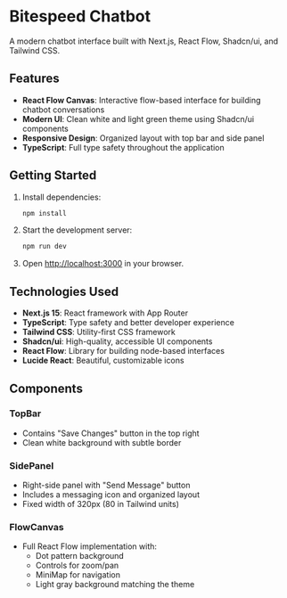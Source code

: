 # Bitespeed Chatbot

A modern chatbot interface built with Next.js, React Flow, Shadcn/ui, and Tailwind CSS.

## Features

- **React Flow Canvas**: Interactive flow-based interface for building chatbot conversations
- **Modern UI**: Clean white and light green theme using Shadcn/ui components
- **Responsive Design**: Organized layout with top bar and side panel
- **TypeScript**: Full type safety throughout the application


## Getting Started

1. Install dependencies:
   ```bash
   npm install
   ```

2. Start the development server:
   ```bash
   npm run dev
   ```

3. Open [http://localhost:3000](http://localhost:3000) in your browser.

## Technologies Used

- **Next.js 15**: React framework with App Router
- **TypeScript**: Type safety and better developer experience
- **Tailwind CSS**: Utility-first CSS framework
- **Shadcn/ui**: High-quality, accessible UI components
- **React Flow**: Library for building node-based interfaces
- **Lucide React**: Beautiful, customizable icons

## Components

### TopBar
- Contains "Save Changes" button in the top right
- Clean white background with subtle border

### SidePanel
- Right-side panel with "Send Message" button
- Includes a messaging icon and organized layout
- Fixed width of 320px (80 in Tailwind units)

### FlowCanvas
- Full React Flow implementation with:
  - Dot pattern background
  - Controls for zoom/pan
  - MiniMap for navigation
  - Light gray background matching the theme
